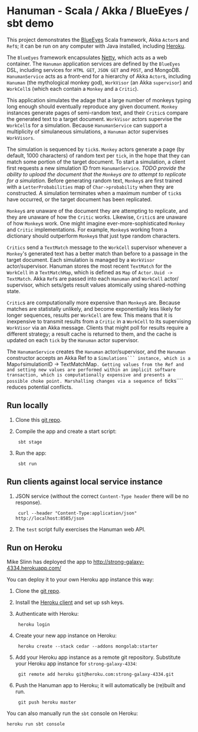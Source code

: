 Hanuman - Scala / Akka / BlueEyes / sbt demo
============================================

This project demonstrates the [BlueEyes](https://github.com/jdegoes/blueeyes) Scala framework,
Akka ````Actor````s and ````Ref````s; it can be run on any computer with Java installed, including
[Heroku](https://api.heroku.com/myapps/strong-galaxy-4334).

The ````BlueEyes```` framework encapsulates [Netty](http://netty.io/), which acts as a web container.
The ````Hanuman```` application services are defined by the ````BlueEyes```` DSL,
including services for ````HTML GET````, ````JSON GET```` and ````POST````, and MongoDB.
````HanumanService```` acts as a front-end for a hierarchy of Akka ````Actor````s, including ````Hanuman````
(the mythological monkey god), ````WorkVisor```` (an Akka ````supervisor````) and ````WorkCell````s
(which each contain a ````Monkey```` and a ````Critic````).

This application simulates the adage that a large number of monkeys typing long enough should eventually reproduce any
given document.
````Monkey```` instances generate pages of semi-random text, and their ````Critic````s compare the generated text to a
target document.
````WorkVisor```` actors supervise the ````WorkCell````s for a simulation.
Because ````HanumanService```` can support a multiplicity of simulaneous simulations,
a ````Hanuman```` actor supervises ````WorkVisors````.

The simulation is sequenced by ````tick````s.
````Monkey```` actors generate a page (by default, 1000 characters) of random text per ````tick````,
in the hope that they can match some portion of the target document.
To start a simulation, a client first requests a new simulation ID from ````HanumanService````.
_TODO provide the ability to upload the document that the ````Monkey````s are to attempt to replicate for a simulation._
Before generating random text, ````Monkey````s are first trained with a ````LetterProbabilities```` map of
````Char->probability```` when they are constructed.
A simulation terminates when a maximum number of ````tick````s have occurred, or the target document has been replicated.

````Monkey````s are unaware of the document they are attempting to replicate, and they are unaware of how the
````Critic```` works.
Likewise, ````Critic````s are unaware of how ````Monkey````s work.
One might imagine ever-more-sophisticated ````Monkey```` and ````Critic```` implementations.
For example, ````Monkey````s working from a dictionary should outperform ````Monkey````s that just type random characters.

````Critics```` send a ````TextMatch```` message to the ````WorkCell```` supervisor whenever a ````Monkey````'s
generated text has a better match than before to a passage in the target document.
Each simulation is managed by a ````WorkVisor```` actor/supervisor.
Hanuman stores the most recent ````TextMatch```` for the ````WorkCell```` in a ````TextMatchMap````,
which is defined as ````Map```` of ````Actor.Uuid -> TextMatch````.
Akka ````Ref````s are passed into each ````Hanuman```` and ````WorkCell```` actor/ supervisor, which sets/gets result
values atomically using shared-nothing state.

````Critic````s are computationally more expensive than ````Monkey````s are.
Because matches are statistally unlikely, and become exponentially less likely for longer sequences,
results per ````WorkCell```` are few.
This means that it is inexpensive to transmit results from a ````Critic```` in a ````WorkCell```` to its supervising
````WorkVisor```` via an Akka message.
Clients that might poll for results require a different strategy; a result cache is returned to them,
and the cache is updated on each ````tick```` by the ````Hanuman```` actor supervisor.

The ````HanumanService```` creates the ````Hanuman```` actor/supervisor, and the ````Hanuman```` constructor accepts an
Akka Ref to a ````Simulations``` instance, which is a ````Map```` of ````simulationID -> TextMatchMap````.
Getting values from the Ref and and setting new values are performed within an implicit software transaction, which is
computationally expensive and presents a possible choke point.
Marshalling changes via a sequence of ````ticks```` reduces potential conflicts.


Run locally
-----------

1. Clone this [git repo](https://github.com/mslinn/hanuman).

2. Compile the app and create a start script:

        sbt stage

3. Run the app:

        sbt run


Run clients against local service instance
------------------------------------------

1. JSON service (without the correct `Content-Type header` there will be no response).

        curl --header "Content-Type:application/json" http://localhost:8585/json

2. The ````test```` script fully exercises the Hanuman web API.

Run on Heroku
-------------

Mike Slinn has deployed the app to http://strong-galaxy-4334.herokuapp.com/

You can deploy it to your own Heroku app instance this way:

1. Clone the [git repo](https://github.com/mslinn/hanuman).

2. Install the [Heroku client](http://toolbelt.herokuapp.com/) and set up ssh keys.

3. Authenticate with Heroku:

        heroku login

4. Create your new app instance on Heroku:

        heroku create --stack cedar --addons mongolab:starter

5. Add your Heroku app instance as a remote git repository. Substitute your Heroku app instance for ````strong-galaxy-4334````:

        git remote add heroku git@heroku.com:strong-galaxy-4334.git

6. Push the Hanuman app to Heroku; it will automatically be (re)built and run.

        git push heroku master

You can also manually run the ````sbt```` console on Heroku:

    heroku run sbt console
